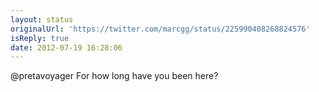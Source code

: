 ```yaml
---
layout: status
originalUrl: 'https://twitter.com/marcgg/status/225990408268824576'
isReply: true
date: 2012-07-19 16:28:06
---
```


@pretavoyager For how long have you been here?
